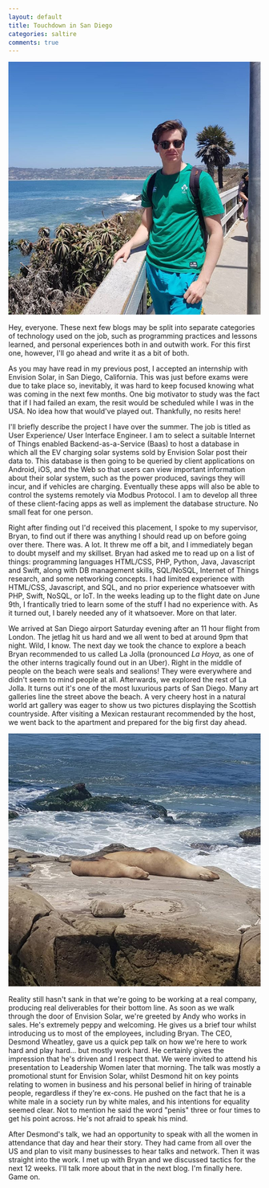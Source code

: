 ```yaml
---
layout: default
title: Touchdown in San Diego
categories: saltire
comments: true
---
```


![La Jolla](/images/sandiego2.jpg)

Hey, everyone. These next few blogs may be split into separate categories of technology used on the job, such as programming practices and lessons learned, and personal experiences both in and outwith work. For this first one, however, I'll go ahead and write it as a bit of both.

As you may have read in my previous post, I accepted an internship with Envision Solar, in San Diego, California. This was just before exams were due to take place so, inevitably, it was hard to keep focused knowing what was coming in the next few months. One big motivator to study was the fact that if I had failed an exam, the resit would be scheduled while I was in the USA. No idea how that would've played out. Thankfully, no resits here!

I'll briefly describe the project I have over the summer. The job is titled as User Experience/ User Interface Engineer. I am to select a suitable Internet of Things enabled Backend-as-a-Service (Baas) to host a database in which all the EV charging solar systems sold by Envision Solar post their data to. This database is then going to be queried by client applications on Android, iOS, and the Web so that users can view important information about their solar system, such as the power produced, savings they will incur, and if vehicles are charging. Eventually these apps will also be able to control the systems remotely via Modbus Protocol. I am to develop all three of these client-facing apps as well as implement the database structure. No small feat for one person.

Right after finding out I'd received this placement, I spoke to my supervisor, Bryan, to find out if there was anything I should read up on before going over there. There was. A lot. It threw me off a bit, and I immediately began to doubt myself and my skillset. Bryan had asked me to read up on a list of things: programming languages HTML/CSS, PHP, Python, Java, Javascript and Swift, along with DB management skills, SQL/NoSQL, Internet of Things research, and some networking concepts. I had limited experience with HTML/CSS, Javascript, and SQL, and no prior experience whatsoever with PHP, Swift, NoSQL, or IoT.  In the weeks leading up to the flight date on June 9th, I frantically tried to learn some of the stuff I had no experience with. As it turned out, I barely needed any of it whatsoever. More on that later. 

We arrived at San Diego airport Saturday evening after an 11 hour flight from London. The jetlag hit us hard and we all went to bed at around 9pm that night. Wild, I know. The next day we took the chance to explore a beach Bryan recommended to us called La Jolla (pronounced *La Hoya*, as one of the other interns tragically found out in an Uber). Right in the middle of people on the beach were seals and sealions! They were everywhere and didn't seem to mind people at all. Afterwards, we explored the rest of La Jolla. It turns out it's one of the most luxurious parts of San Diego. Many art galleries line the street above the beach. A very cheery host in a natural world art gallery was eager to show us two pictures displaying the Scottish countryside. After visiting a Mexican restaurant recommended by the host, we went back to the apartment and prepared for the big first day ahead.

![Seals](/images/seal.jpg)

Reality still hasn't sank in that we're going to be working at a real company, producing real deliverables for their bottom line. As soon as we walk through the door of Envision Solar, we're greeted by Andy who works in sales. He's extremely peppy and welcoming. He gives us a brief tour whilst introducing us to most of the employees, including Bryan. The CEO, Desmond Wheatley, gave us a quick pep talk on how we're here to work hard and play hard... but mostly work hard. He certainly gives the impression that he's driven and I respect that. We were invited to attend his presentation to Leadership Women later that morning. The talk was mostly a promotional stunt for Envision Solar, whilst Desmond hit on key points relating to women in business and his personal belief in hiring of trainable people, regardless if they're ex-cons. He pushed on the fact that he is a white male in a society run by white males, and his intentions for equality seemed clear. Not to mention he said the word "penis" three or four times to get his point across. He's not afraid to speak his mind.

After Desmond's talk, we had an opportunity to speak with all the women in attendance that day and hear their story. They had came from all over the US and plan to visit many businesses to hear talks and network. Then it was straight into the work. I met up with Bryan and we discussed tactics for the next 12 weeks. I'll talk more about that in the next blog. I'm finally here. Game on.
